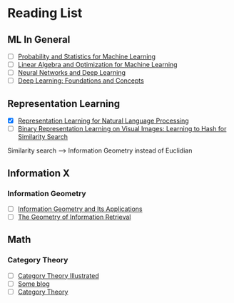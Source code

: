 # Reading List

## ML In General

- [ ] [Probability and Statistics for Machine Learning](https://www.amazon.com/Probability-Statistics-Machine-Learning-Textbook/dp/3031532813/)
- [ ] [Linear Algebra and Optimization for Machine Learning](https://www.amazon.com/Linear-Algebra-Optimization-Machine-Learning/dp/3030403432)
- [ ] [Neural Networks and Deep Learning](https://www.amazon.com/Neural-Networks-Deep-Learning-Textbook/dp/3031296419/)
- [ ] [Deep Learning: Foundations and Concepts](https://www.amazon.com/Deep-Learning-Foundations-Christopher-Bishop/dp/3031454677/)

## Representation Learning

- [x] [Representation Learning for Natural Language Processing](https://www.amazon.com/Representation-Learning-Natural-Language-Processing/dp/9819915996/ref=sr_1_2?)
- [ ] [Binary Representation Learning on Visual Images: Learning to Hash for Similarity Search](https://www.amazon.com/Binary-Representation-Learning-Visual-Images-ebook/dp/B0CX83R73K/ref=tmm_kin_swatch_0?)

Similarity search --> Information Geometry instead of Euclidian

## Information X

### Information Geometry

- [ ] [Information Geometry and Its Applications](https://www.amazon.com/Information-Geometry-Applications-Mathematical-Sciences-ebook/dp/B01BDF0CQM/)
- [ ] [The Geometry of Information Retrieval](https://www.amazon.com/dp/0521838053/?coliid=I40KQGIL1NIM&colid=3M8G20A16V58O&psc=1&ref_=list_c_wl_lv_ov_lig_dp_it)

## Math

### Category Theory

- [ ] [Category Theory Illustrated](https://abuseofnotation.github.io/category-theory-illustrated/00_about/)
- [ ] [Some blog](https://k-bx.github.io/articles/boring-monoid-category.html)
- [ ] [Category Theory](https://www.amazon.com/Category-Theory-Oxford-Logic-Guides/dp/0199237182)
